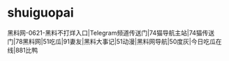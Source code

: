 # shuiguopai
黑料网-0621-黑料不打烊入口|Telegram频道传送门|74猫导航主站|74猫传送门|78黑料网|51吃瓜|91妻友|黑料大事记|51动漫|黑料网导航|50度灰|今日吃瓜在线|881比鸭
